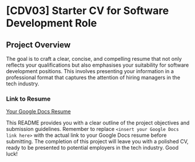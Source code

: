 # [CDV03] Starter CV for Software Development Role

## Project Overview

The goal is to craft a clear, concise, and compelling resume that not only reflects your qualifications but also emphasises your suitability for software development positions. This involves presenting your information in a professional format that captures the attention of hiring managers in the tech industry.

### Link to Resume
[Your Google Docs Resume](<[insert your Google Docs link here](https://docs.google.com/document/d/1NXW3g5PeHRcJa-6sO6_KmZYNbyTMmzPYig6Y8RLrceg/edit)>)

This README provides you with a clear outline of the project objectives and submission guidelines. Remember to replace `<insert your Google Docs link here>` with the actual link to your Google Docs resume before submitting. The completion of this project will leave you with a polished CV, ready to be presented to potential employers in the tech industry. Good luck!
